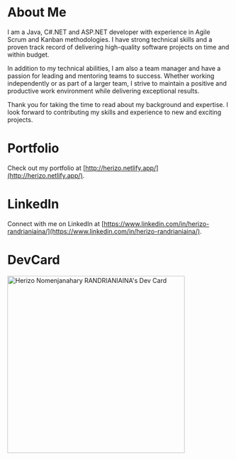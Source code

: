 # About Me
I am a Java, C#.NET and ASP.NET developer with experience in Agile Scrum and Kanban methodologies. I have strong technical skills and a proven track record of delivering high-quality software projects on time and within budget.

In addition to my technical abilities, I am also a team manager and have a passion for leading and mentoring teams to success. Whether working independently or as part of a larger team, I strive to maintain a positive and productive work environment while delivering exceptional results.

Thank you for taking the time to read about my background and expertise. I look forward to contributing my skills and experience to new and exciting projects.

# Portfolio
Check out my portfolio at [http://herizo.netlify.app/](http://herizo.netlify.app/).

# LinkedIn
Connect with me on LinkedIn at [https://www.linkedin.com/in/herizo-randrianiaina/](https://www.linkedin.com/in/herizo-randrianiaina/).


# DevCard
<a href="https://app.daily.dev/randrianiaina"><img src="https://api.daily.dev/devcards/3341f02a08e44edd847ab401b0bbf96c.png?r=q1g" width="400" alt="Herizo Nomenjanahary RANDRIANIAINA's Dev Card"/></a>

